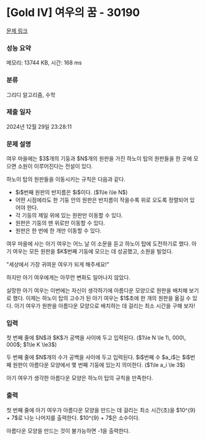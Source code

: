 # [Gold IV] 여우의 꿈 - 30190 

[문제 링크](https://www.acmicpc.net/problem/30190) 

### 성능 요약

메모리: 13744 KB, 시간: 168 ms

### 분류

그리디 알고리즘, 수학

### 제출 일자

2024년 12월 29일 23:28:11

### 문제 설명

<p>여우 마을에는 $3$개의 기둥과 $N$개의 원판을 가진 하노이 탑의 원판들을 한 곳에 모으면 소원이 이루어진다는 전설이 있다.</p>

<p>하노이 탑의 원판들을 이동시키는 규칙은 다음과 같다.</p>

<ul>
	<li>$i$번째 원판의 반지름은 $i$이다. ($1\le i\le N$)</li>
	<li>어떤 시점에라도 한 기둥 안의 원판은 반지름이 작을수록 위로 오도록 정렬되어 있어야 한다.</li>
	<li>각 기둥의 제일 위에 있는 원판만 이동할 수 있다.</li>
	<li>원판은 기둥의 맨 위로만 이동할 수 있다.</li>
	<li>원판은 한 번에 한 개만 이동할 수 있다.</li>
</ul>

<p>여우 마을에 사는 아기 여우는 어느 날 이 소문을 듣고 하노이 탑에 도전하기로 했다. 아기 여우는 모든 원판을 $K$번째 기둥에 모으는 데 성공했고, 소원을 빌었다.</p>

<p>"세상에서 가장 귀여운 여우가 되게 해주세요!"</p>

<p>하지만 아기 여우에게는 아무런 변화도 일어나지 않았다.</p>

<p>실망한 아기 여우는 이번에는 자신이 생각하기에 아름다운 모양으로 원판을 배치해 보기로 했다. 이제는 하노이 탑의 고수가 된 아기 여우는 $1$초에 한 개의 원판을 옮길 수 있다. 아기 여우가 원판을 아름다운 모양으로 배치하는 데 걸리는 최소 시간을 구해 보자!</p>

### 입력 

 <p>첫 번째 줄에 $N$과 $K$가 공백을 사이에 두고 입력된다. ($1\le N \le 1\, 000\, 000$; $1\le K \le3$)</p>

<p>두 번째 줄에 $N$개의 수가 공백을 사이에 두고 입력된다. $i$번째 수 $a_i$는 $i$번째 원판이 아름다운 모양에서 몇 번째 기둥에 있는지 의미한다. ($1\le a_i \le 3$)</p>

<p>아기 여우가 생각한 아름다운 모양은 하노이 탑의 규칙을 만족한다.</p>

### 출력 

 <p>첫 번째 줄에 아기 여우가 아름다운 모양을 만드는 데 걸리는 최소 시간(초)을 $10^{9} + 7$로 나눈 나머지를 출력한다. $10^{9} + 7$은 소수이다.</p>

<p>아름다운 모양을 만드는 것이 불가능하면 -1을 출력한다.</p>

